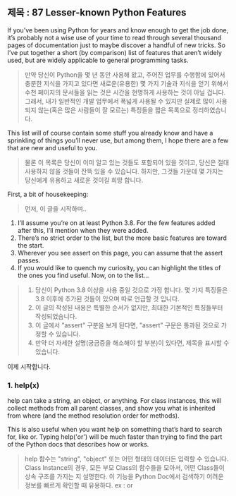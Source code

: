 ## 제목 : 87 Lesser-known Python Features

If you’ve been using Python for years and know enough to get the job done, it’s probably not a wise use of your time to read through several thousand pages of documentation just to maybe discover a handful of new tricks. So I’ve put together a short (by comparison) list of features that aren’t widely used, but are widely applicable to general programming tasks.

> 만약 당신이 Python을 몇 년 동안 사용해 왔고, 주어진 업무를 수행함에 있어서 충분한 지식을 가지고 있다면
> 새로운(유용한) 몇 가지 기술과 지식을 얻기 위해서 수천 페이지의 문서들을 읽는 것은 시간을 현명하게 사용하는 것이 아닐 겁니다.
> 그래서, 내가 일반적인 개발 업무에서 폭넓게 사용될 수 있지만 실제로 많이 사용되지 않는(혹은 많은 사람들이 잘 모르는) 특징들을 
> 짧은 목록으로 정리하였습니다.

This list will of course contain some stuff you already know and have a sprinkling of things you’ll never use, but among them, I hope there are a few that are new and useful to you.

> 물론 이 목록은 당신이 이미 알고 있는 것들도 포함되어 있을 것이고, 당신은 절대 사용하지 않을 것들이 잔뜩 있을 수 있습니다.
> 하지만, 그것들 가운데 몇 가지는 당신에게 유용하고 새로운 것이길 희망 합니다.

First, a bit of housekeeping:
> 먼저, 이 글을 시작하며..

1. I’ll assume you’re on at least Python 3.8. For the few features added after this, I’ll mention when they were added.
2. There’s no strict order to the list, but the more basic features are toward the start.
3. Wherever you see assert on this page, you can assume that the assert passes.
4. If you would like to quench my curiosity, you can highlight the titles of the ones you find useful.
Now, on to the list…

> 1. 당신이 Python 3.8 이상을 사용 중일 것으로 가정 합니다. 몇 가지 특징들은 3.8 이후에 추가된 것들이 있으며 따로 언급할 것 입니다.
> 2. 이 글의 작성된 내용은 특별한 순서가 없지만, 최대한 기본적인 특징들부터 작성되었습니다.
> 3. 이 글에서 "assert" 구분을 보게 된다면, "assert" 구문은 통과된 것으로 가정할 수 있습니다.
> 4. 만약 더 자세한 설명(궁금증을 해소해야 할 부분)이 있다면, 제목을 표시할 수 있습니다.

이제 시작합니다.

### 1. help(x)
help can take a string, an object, or anything. For class instances, this will collect methods from all parent classes, and show you what is inherited from where (and the method resolution order for methods).

This is also useful when you want help on something that’s hard to search for, like or. Typing help('or') will be much faster than trying to find the part of the Python docs that describes how or works.

> help 함수는 "string", "object" 또는 어떤 형태의 데이터든 입력할 수 있습니다. Class Instance의 경우,
> 모든 부모 Class의 함수들을 모아서, 어떤 Class들이 상속 구조를 가지는 지 설명한다.
> 이 기능을 Python Doc에서 검색하기 어려운 정보를 빠르게 확인할 때 유용하다.
> ex : or 